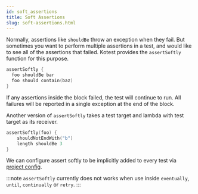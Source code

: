 ```yaml
---
id: soft_assertions
title: Soft Assertions
slug: soft-assertions.html
---
```



Normally, assertions like `shouldBe` throw an exception when they fail.
But sometimes you want to perform multiple assertions in a test, and
would like to see all of the assertions that failed. Kotest provides
the `assertSoftly` function for this purpose.

```kotlin
assertSoftly {
  foo shouldBe bar
  foo should contain(baz)
}
```

If any assertions inside the block failed, the test will continue to
run. All failures will be reported in a single exception at the end of
the block.

Another version of `assertSoftly` takes a test target and lambda with test target as its receiver.

```kotlin
assertSoftly(foo) {
    shouldNotEndWith("b")
    length shouldBe 3
}
```


We can configure assert softly to be implicitly added to every test via [project config](../framework/project_config.md).

:::note
`assertSoftly` currently does not works when use inside `eventually`, `until`, `continually` or `retry`.
:::

